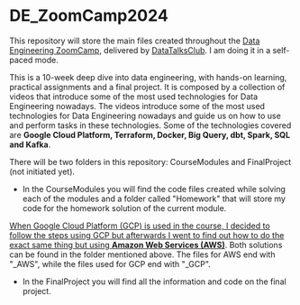 # DE_ZoomCamp2024

This repository will store the main files created throughout the [Data Engineering ZoomCamp](https://github.com/DataTalksClub/data-engineering-zoomcamp), delivered by [DataTalksClub](http://datatalks.club). I am doing it in a self-paced mode.

This is a 10-week deep dive into data engineering, with hands-on learning, practical assignments and a final project. It is composed by a collection of videos that introduce some of the most used technologies for Data Engineering nowadays. The videos introduce some of the most used technologies for Data Engineering nowadays and guide us on how to use and perform tasks in these technologies. Some of the technologies covered are **Google Cloud Platform, Terraform, Docker, Big Query, dbt, Spark, SQL and Kafka**.

There will be two folders in this repository: CourseModules and FinalProject (not initiated yet). 

* In the CourseModules you will find the code files created while solving each of the modules and a folder called "Homework" that will store my code for the homework solution of the current module.
  
<ins>When Google Cloud Platform (GCP) is used in the course, I decided to follow the steps using GCP but afterwards I went to find out how to do the exact same thing but using **Amazon Web Services (AWS)**</ins>. Both solutions can be found in the folder mentioned above. The files for AWS end with "_AWS", while the files used for GCP end with "_GCP".
* In the FinalProject you will find all the information and code on the final project.
